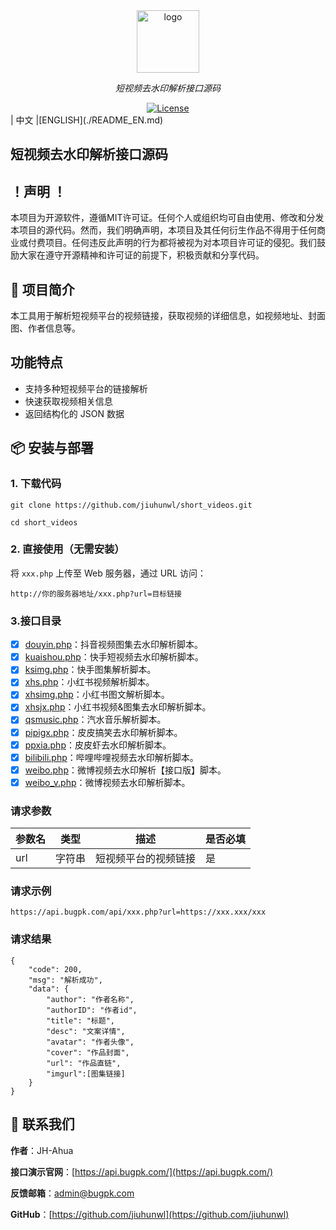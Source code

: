 <div align="center">
  <img width="100px" alt="logo" src="https://api.bugpk.com/logo.png"/></a>
  <p><em>短视频去水印解析接口源码</em></p>
<div>
  <a href="https://github.com/OpenListTeam/jiuhunwl/short_videos/main/LICENSE">
    <img src="https://img.shields.io/github/license/jiuhunwl/short_videos" alt="License" />
  </a>
</div>
<div>
</div>
</div>
| 中文 |[ENGLISH](./README_EN.md)

## 短视频去水印解析接口源码

## ！声明 ！
本项目为开源软件，遵循MIT许可证。任何个人或组织均可自由使用、修改和分发本项目的源代码。然而，我们明确声明，本项目及其任何衍生作品不得用于任何商业或付费项目。任何违反此声明的行为都将被视为对本项目许可证的侵犯。我们鼓励大家在遵守开源精神和许可证的前提下，积极贡献和分享代码。

## 🚀 项目简介
本工具用于解析短视频平台的视频链接，获取视频的详细信息，如视频地址、封面图、作者信息等。

## 功能特点
- 支持多种短视频平台的链接解析
- 快速获取视频相关信息
- 返回结构化的 JSON 数据

## 📦 安装与部署

### 1. 下载代码



```
git clone https://github.com/jiuhunwl/short_videos.git

cd short_videos
```
### 2. 直接使用（无需安装）

将 `xxx.php` 上传至 Web 服务器，通过 URL 访问：
```
http://你的服务器地址/xxx.php?url=目标链接
```
### 3.接口目录

- [x] [douyin.php](short_videos/api/douyin.php)：抖音视频图集去水印解析脚本。
- [x] [kuaishou.php](short_videos/api/kuaishou.php)：快手短视频去水印解析脚本。
- [x] [ksimg.php](short_videos/api/ksimg.php)：快手图集解析脚本。
- [x] [xhs.php](short_videos/api/xhs.php)：小红书视频解析脚本。
- [x] [xhsimg.php](short_videos/api/xhsimg.php)：小红书图文解析脚本。
- [x] [xhsjx.php](short_videos/api/xhsjx.php)：小红书视频&图集去水印解析脚本。
- [x] [qsmusic.php](short_videos/api/qsmusic.php)：汽水音乐解析脚本。
- [x] [pipigx.php](short_videos/api/pipigx.php)：皮皮搞笑去水印解析脚本。
- [x] [ppxia.php](short_videos/api/ppxia.php)：皮皮虾去水印解析脚本。
- [x] [bilibili.php](short_videos/api/bilibili.php)：哔哩哔哩视频去水印解析脚本。
- [x] [weibo.php](short_videos/api/weibo.php)：微博视频去水印解析【接口版】脚本。
- [x] [weibo_v.php](short_videos/api/weibo_v.php)：微博视频去水印解析脚本。

### 请求参数

| 参数名 | 类型 | 描述 | 是否必填 |
| ---- | ---- | ---- | ---- |
| url | 字符串 | 短视频平台的视频链接 | 是 |

### 请求示例
```plaintext
https://api.bugpk.com/api/xxx.php?url=https://xxx.xxx/xxx
```
### 请求结果
```plaintext
{
    "code": 200,
    "msg": "解析成功",
    "data": {
        "author": "作者名称",
        "authorID": "作者id",
        "title": "标题",
        "desc": "文案详情",
        "avatar": "作者头像",
        "cover": "作品封面",
        "url": "作品直链",
        "imgurl":[图集链接]
    }
}
```
## 📮 联系我们

**作者**：JH-Ahua

**接口演示官网**：[https://api.bugpk.com/](https://api.bugpk.com/)

**反馈邮箱**：[admin@bugpk.com](mailto:admin@bugpk.com)

**GitHub**：[https://github.com/jiuhunwl](https://github.com/jiuhunwl)
